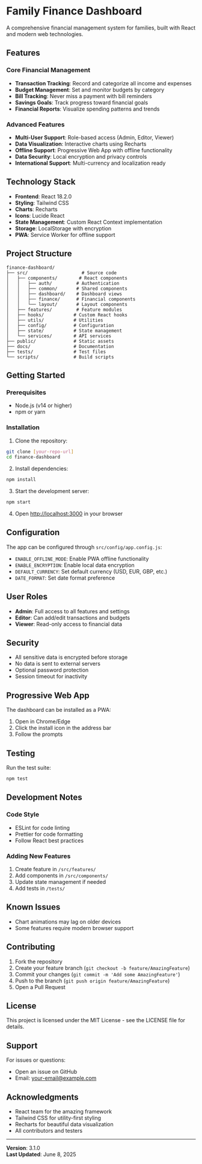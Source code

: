 # Family Finance Dashboard

A comprehensive financial management system for families, built with React and modern web technologies.

## Features

### Core Financial Management
- **Transaction Tracking**: Record and categorize all income and expenses
- **Budget Management**: Set and monitor budgets by category
- **Bill Tracking**: Never miss a payment with bill reminders
- **Savings Goals**: Track progress toward financial goals
- **Financial Reports**: Visualize spending patterns and trends

### Advanced Features
- **Multi-User Support**: Role-based access (Admin, Editor, Viewer)
- **Data Visualization**: Interactive charts using Recharts
- **Offline Support**: Progressive Web App with offline functionality
- **Data Security**: Local encryption and privacy controls
- **International Support**: Multi-currency and localization ready

## Technology Stack

- **Frontend**: React 18.2.0
- **Styling**: Tailwind CSS
- **Charts**: Recharts
- **Icons**: Lucide React
- **State Management**: Custom React Context implementation
- **Storage**: LocalStorage with encryption
- **PWA**: Service Worker for offline support

## Project Structure

```
finance-dashboard/
├── src/                    # Source code
│   ├── components/        # React components
│   │   ├── auth/         # Authentication
│   │   ├── common/       # Shared components
│   │   ├── dashboard/    # Dashboard views
│   │   ├── finance/      # Financial components
│   │   └── layout/       # Layout components
│   ├── features/         # Feature modules
│   ├── hooks/           # Custom React hooks
│   ├── utils/           # Utilities
│   ├── config/          # Configuration
│   ├── state/           # State management
│   └── services/        # API services
├── public/              # Static assets
├── docs/                # Documentation
├── tests/               # Test files
└── scripts/             # Build scripts
```

## Getting Started

### Prerequisites
- Node.js (v14 or higher)
- npm or yarn

### Installation

1. Clone the repository:
```bash
git clone [your-repo-url]
cd finance-dashboard
```

2. Install dependencies:
```bash
npm install
```

3. Start the development server:
```bash
npm start
```

4. Open [http://localhost:3000](http://localhost:3000) in your browser

## Configuration

The app can be configured through `src/config/app.config.js`:

- `ENABLE_OFFLINE_MODE`: Enable PWA offline functionality
- `ENABLE_ENCRYPTION`: Enable local data encryption
- `DEFAULT_CURRENCY`: Set default currency (USD, EUR, GBP, etc.)
- `DATE_FORMAT`: Set date format preference

## User Roles

- **Admin**: Full access to all features and settings
- **Editor**: Can add/edit transactions and budgets
- **Viewer**: Read-only access to financial data

## Security

- All sensitive data is encrypted before storage
- No data is sent to external servers
- Optional password protection
- Session timeout for inactivity

## Progressive Web App

The dashboard can be installed as a PWA:
1. Open in Chrome/Edge
2. Click the install icon in the address bar
3. Follow the prompts

## Testing

Run the test suite:
```bash
npm test
```

## Development Notes

### Code Style
- ESLint for code linting
- Prettier for code formatting
- Follow React best practices

### Adding New Features
1. Create feature in `/src/features/`
2. Add components in `/src/components/`
3. Update state management if needed
4. Add tests in `/tests/`

## Known Issues

- Chart animations may lag on older devices
- Some features require modern browser support

## Contributing

1. Fork the repository
2. Create your feature branch (`git checkout -b feature/AmazingFeature`)
3. Commit your changes (`git commit -m 'Add some AmazingFeature'`)
4. Push to the branch (`git push origin feature/AmazingFeature`)
5. Open a Pull Request

## License

This project is licensed under the MIT License - see the LICENSE file for details.

## Support

For issues or questions:
- Open an issue on GitHub
- Email: your-email@example.com

## Acknowledgments

- React team for the amazing framework
- Tailwind CSS for utility-first styling
- Recharts for beautiful data visualization
- All contributors and testers

---

**Version**: 3.1.0  
**Last Updated**: June 8, 2025
